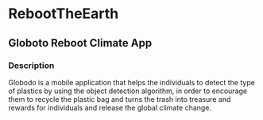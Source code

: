 # RebootTheEarth
## Globoto Reboot Climate App
### Description
Globodo is a mobile application that helps the individuals to detect the type of plastics by using 
the object detection algorithm, in order to encourage them to recycle the plastic bag and turns the 
trash into treasure and rewards for individuals and release the global climate change. 

